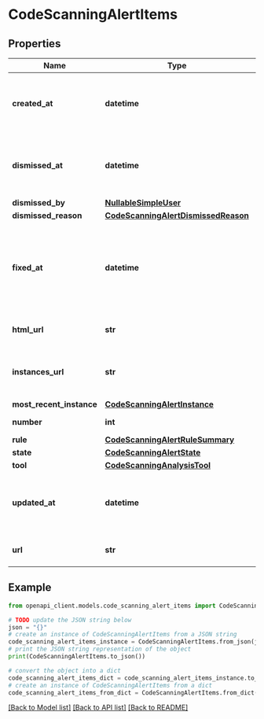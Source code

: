 # CodeScanningAlertItems


## Properties

Name | Type | Description | Notes
------------ | ------------- | ------------- | -------------
**created_at** | **datetime** | The time that the alert was created in ISO 8601 format: &#x60;YYYY-MM-DDTHH:MM:SSZ&#x60;. | [readonly] 
**dismissed_at** | **datetime** | The time that the alert was dismissed in ISO 8601 format: &#x60;YYYY-MM-DDTHH:MM:SSZ&#x60;. | [readonly] 
**dismissed_by** | [**NullableSimpleUser**](NullableSimpleUser.md) |  | 
**dismissed_reason** | [**CodeScanningAlertDismissedReason**](CodeScanningAlertDismissedReason.md) |  | 
**fixed_at** | **datetime** | The time that the alert was no longer detected and was considered fixed in ISO 8601 format: &#x60;YYYY-MM-DDTHH:MM:SSZ&#x60;. | [optional] [readonly] 
**html_url** | **str** | The GitHub URL of the alert resource. | [readonly] 
**instances_url** | **str** | The REST API URL for fetching the list of instances for an alert. | [readonly] 
**most_recent_instance** | [**CodeScanningAlertInstance**](CodeScanningAlertInstance.md) |  | 
**number** | **int** | The security alert number. | [readonly] 
**rule** | [**CodeScanningAlertRuleSummary**](CodeScanningAlertRuleSummary.md) |  | 
**state** | [**CodeScanningAlertState**](CodeScanningAlertState.md) |  | 
**tool** | [**CodeScanningAnalysisTool**](CodeScanningAnalysisTool.md) |  | 
**updated_at** | **datetime** | The time that the alert was last updated in ISO 8601 format: &#x60;YYYY-MM-DDTHH:MM:SSZ&#x60;. | [optional] [readonly] 
**url** | **str** | The REST API URL of the alert resource. | [readonly] 

## Example

```python
from openapi_client.models.code_scanning_alert_items import CodeScanningAlertItems

# TODO update the JSON string below
json = "{}"
# create an instance of CodeScanningAlertItems from a JSON string
code_scanning_alert_items_instance = CodeScanningAlertItems.from_json(json)
# print the JSON string representation of the object
print(CodeScanningAlertItems.to_json())

# convert the object into a dict
code_scanning_alert_items_dict = code_scanning_alert_items_instance.to_dict()
# create an instance of CodeScanningAlertItems from a dict
code_scanning_alert_items_from_dict = CodeScanningAlertItems.from_dict(code_scanning_alert_items_dict)
```
[[Back to Model list]](../README.md#documentation-for-models) [[Back to API list]](../README.md#documentation-for-api-endpoints) [[Back to README]](../README.md)


